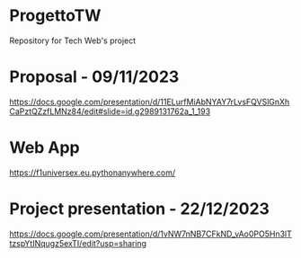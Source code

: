 # ProgettoTW

Repository for Tech Web's project

# Proposal - 09/11/2023

https://docs.google.com/presentation/d/11ELurfMiAbNYAY7rLvsFQVSlGnXhCaPztQZzfLMNz84/edit#slide=id.g2989131762a_1_193

# Web App

https://f1universex.eu.pythonanywhere.com/

# Project presentation - 22/12/2023

https://docs.google.com/presentation/d/1vNW7nNB7CFkND_vAo0PO5Hn3lTtzspYtINqugz5exTI/edit?usp=sharing
